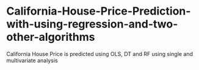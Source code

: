 # California-House-Price-Prediction-with-using-regression-and-two-other-algorithms
California House Price is predicted using OLS, DT and RF  using single and multivariate analysis 
